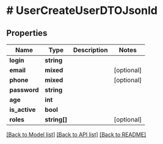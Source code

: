 # # UserCreateUserDTOJsonld

## Properties

Name | Type | Description | Notes
------------ | ------------- | ------------- | -------------
**login** | **string** |  |
**email** | **mixed** |  | [optional]
**phone** | **mixed** |  | [optional]
**password** | **string** |  |
**age** | **int** |  |
**is_active** | **bool** |  |
**roles** | **string[]** |  | [optional]

[[Back to Model list]](../../README.md#models) [[Back to API list]](../../README.md#endpoints) [[Back to README]](../../README.md)
